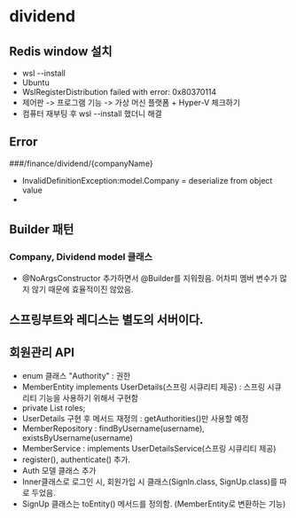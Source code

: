 # dividend
## Redis window 설치
- wsl --install
- Ubuntu
- WslRegisterDistribution failed with error: 0x80370114
- 제어판 -> 프로그램 기능 -> 가상 머신 플랫폼 + Hyper-V 체크하기
- 컴퓨터 재부팅 후 wsl --install 했더니 해결

## Error
###/finance/dividend/{companyName}
- InvalidDefinitionException:model.Company = deserialize from object value
- 

## Builder 패턴
### Company, Dividend model 클래스
- @NoArgsConstructor 추가하면서 @Builder를 지워줬음. 어차피 멤버 변수가 많지 않기 때문에 효율적이진 않았음.

## 스프링부트와 레디스는 별도의 서버이다.

## 회원관리 API
- enum 클래스 "Authority" : 권한
- MemberEntity implements UserDetails(스프링 시큐리티 제공) : 스프링 시큐리티 기능을 사용하기 위해서 구현함
- private List<String> roles;
- UserDetails 구현 후 메서드 재정의 : getAuthorities()만 사용할 예정
- MemberRepository : findByUsername(username), existsByUsername(username)
- MemberService : implements UserDetailsService(스프링 시큐리티 제공)
- register(), authenticate() 추가.
- Auth 모델 클래스 추가
- Inner클래스로 로그인 시, 회원가입 시 클래스(SignIn.class, SignUp.class)를 따로 두었음.
- SignUp 클래스는 toEntity() 메서드를 정의함. (MemberEntity로 변환하는 기능)
